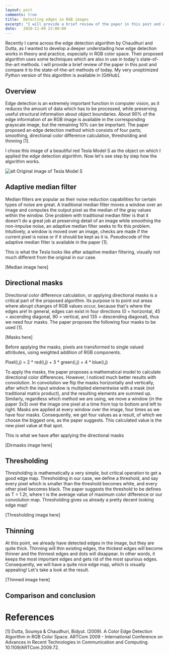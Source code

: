 ```yaml
---
layout: post
comments: true
title:  Detecting edges in RGB images
excerpt: "I will provide a brief review of the paper in this post and compare it to the state-of-the-art methods of today."
date:   2020-11-09 22:00:00
---
```


Recently I came across the edge detection algorithm by Chaudhuri and Dutta, as I wanted to develop a deeper understading how edge detection works in theory and practice, especially in RGB color space. Their proposed algorithm uses some techniques which are also in use in today's state-of-the-art methods. I will provide a brief review of the paper in this post and compare it to the state-of-the-art methods of today. My very unoptimized Python version of this algorithm is available in [GitHub].

## Overview

Edge detection is an extremely important function in computer vision, as it reduces the amount of data which has to be processed, while preserving useful structural information about object boundaries. About 90% of the edge information of an RGB image is available in the corresponding grayscale image, but the remaining 10% can be important. The paper proposed an edge detection method which consists of four parts; smoothing, directional color difference calculation, thresholding and thinning [1].

I chose this image of a beautiful red Tesla Model S as the object on which I applied the edge detection algorithm. Now let's see step by step how the algorithm works.

![alt Original image of Tesla Model S](https://github.com/jpuum/jpuum.github.io/tree/master/images/t_models.jpg "Tesla Model S")

## Adaptive median filter

Median filters are popular as their noise reduction capabilities for certain types of noise are great. A traditional median filter moves a window over an image and computes the output pixel as the median of the gray values within the window. One problem with traditional median filter is that it doesn't do a great job at preserving detail of an image while smoothing the non-impulse noise, an adaptive median filter seeks to fix this problem. Intuitively, a window is moved over an image, checks are made if the current pixel is noise or if it should be kept as it is. Pseudocode of the adaptive median filter is available in the paper [1]. 

This is what the Tesla looks like after adaptive median filtering, visually not much different from the original in our case.

[Median image here]

## Directional masks

Directional color difference calculation, or applying directional masks is a critical part of the proposed algorithm. Its purpose is to point out areas where abrupt changes of RGB values occur, because that's where the edges are! In general, edges can exist in four directions (0 = horizontal, 45 = ascending diagonal, 90 = vertical, and 135 = descending diagonal), thus we need four masks. The paper proposes the following four masks to be used [1].

[Masks here]

Before applying the masks, pixels are transformed to single valued attributes, using weighted addition of RGB components.

Pixel(i,j) = 2 * red(i,j) + 3 * green(i,j) + 4 * blue(i,j)

To apply the masks, the paper proposes a mathematical model to calculate directional color differences. However, I noticed much better results with convolution. In convolution we flip the masks horizontally and vertically, after which the input window is multiplied elementwise with a mask (not traditional matrix product), and the resulting elements are summed up. Similarly, regardless which method we are using, we move a window (in the paper 3x3) over the image one pixel at a time from top to bottom and left to right. Masks are applied at every window over the image, four times as we have four masks. Consequently, we get four values as a result, of which we choose the biggest one, as the paper suggests. This calculated value is the new pixel value at that spot.

This is what we have after applying the directional masks

[Dirmasks image here]

## Thresholding

Thresholding is mathematically a very simple, but critical operation to get a good edge map. Thresholding in our case, we define a threshold, and say every pixel which is smaller than the threshold becomes white, and every other pixel becomes black. The paper suggests the threshold to be defines as T = 1.2t, where t is the average value of maximum color difference or our convolution map. Thresholding gives us already a pretty decent looking edge map!

[Thresholding image here]

## Thinning

At this point, we already have detected edges in the image, but they are quite thick. Thinning will thin existing edges, the thickest edges will become thinner and the thinnest edges and dots will disappear. In other words, it keeps the most important edges and gets rid of the most spurious edges. Consequently, we will have a quite nice edge map, which is visually appealing! Let's take a look at the result.

[Thinned image here]

## Comparison and conclusion

# References

[1] Dutta, Soumya & Chaudhuri, Bidyut. (2009). A Color Edge Detection Algorithm in RGB Color Space. ARTCom 2009 - International Conference on Advances in Recent Technologies in Communication and Computing. 10.1109/ARTCom.2009.72. 

